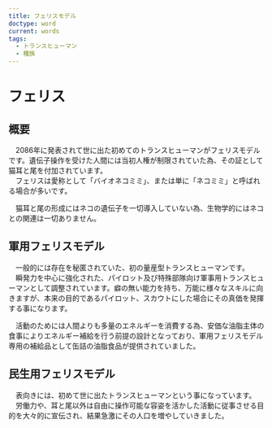```yaml
---
title: フェリスモデル
doctype: word
current: words
tags:
  - トランスヒューマン
  - 種族
---
```

# フェリス

## 概要

　2086年に発表されて世に出た初めてのトランスヒューマンがフェリスモデルです。遺伝子操作を受けた人間には当初人権が制限されていた為、その証として猫耳と尾を付加されています。  
　フェリスは愛称として「バイオネコミミ」、または単に「ネコミミ」と呼ばれる場合が多いです。

　猫耳と尾の形成にはネコの遺伝子を一切導入していない為、生物学的にはネコとの関連は一切ありません。

## 軍用フェリスモデル
　一般的には存在を秘匿されていた、初の量産型トランスヒューマンです。  
　瞬発力を中心に強化された、パイロット及び特殊部隊向け軍事用トランスヒューマンとして調整されています。癖の無い能力を持ち、万能に様々なスキルに向きますが、本来の目的であるパイロット、スカウトにした場合にその真価を発揮する事になります。

　活動のためには人間よりも多量のエネルギーを消費する為、安価な油脂主体の食事によりエネルギー補給を行う前提の設計となっており、軍用フェリスモデル専用の補給品として缶詰の油脂食品が提供されていました。

## 民生用フェリスモデル
　表向きには、初めて世に出たトランスヒューマンという事になっています。  
　労働力や、耳と尾以外は自由に操作可能な容姿を活かした活動に従事させる目的を大々的に宣伝され、結果急激にその人口を増やしていきました。
